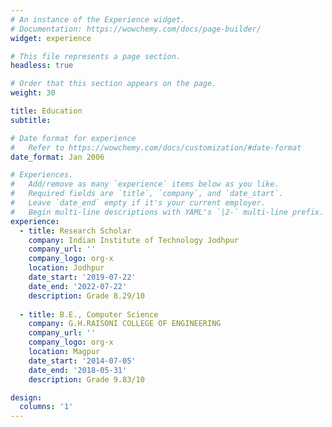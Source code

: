 ```yaml
---
# An instance of the Experience widget.
# Documentation: https://wowchemy.com/docs/page-builder/
widget: experience

# This file represents a page section.
headless: true

# Order that this section appears on the page.
weight: 30

title: Education
subtitle:

# Date format for experience
#   Refer to https://wowchemy.com/docs/customization/#date-format
date_format: Jan 2006

# Experiences.
#   Add/remove as many `experience` items below as you like.
#   Required fields are `title`, `company`, and `date_start`.
#   Leave `date_end` empty if it's your current employer.
#   Begin multi-line descriptions with YAML's `|2-` multi-line prefix.
experience:
  - title: Research Scholar
    company: Indian Institute of Technology Jodhpur
    company_url: ''
    company_logo: org-x
    location: Jodhpur
    date_start: '2019-07-22'
    date_end: '2022-07-22'
    description: Grade 8.29/10
    
  - title: B.E., Computer Science
    company: G.H.RAISONI COLLEGE OF ENGINEERING
    company_url: ''
    company_logo: org-x
    location: Magpur
    date_start: '2014-07-05'
    date_end: '2018-05-31'
    description: Grade 9.83/10

design:
  columns: '1'
---
```


